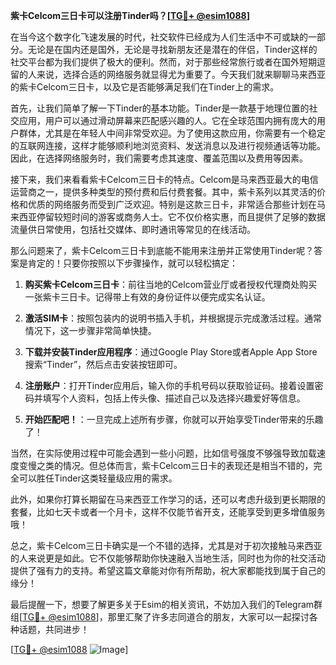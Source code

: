 **紫卡Celcom三日卡可以注册Tinder吗？[[TG💪+ @esim1088](https://t.me/s/esim1088)]**

在当今这个数字化飞速发展的时代，社交软件已经成为人们生活中不可或缺的一部分。无论是在国内还是国外，无论是寻找新朋友还是潜在的伴侣，Tinder这样的社交平台都为我们提供了极大的便利。然而，对于那些经常旅行或者在国外短期逗留的人来说，选择合适的网络服务就显得尤为重要了。今天我们就来聊聊马来西亚的紫卡Celcom三日卡，以及它是否能够满足我们在Tinder上的需求。

首先，让我们简单了解一下Tinder的基本功能。Tinder是一款基于地理位置的社交应用，用户可以通过滑动屏幕来匹配感兴趣的人。它在全球范围内拥有庞大的用户群体，尤其是在年轻人中间非常受欢迎。为了使用这款应用，你需要有一个稳定的互联网连接，这样才能够顺利地浏览资料、发送消息以及进行视频通话等功能。因此，在选择网络服务时，我们需要考虑其速度、覆盖范围以及费用等因素。

接下来，我们来看看紫卡Celcom三日卡的特点。Celcom是马来西亚最大的电信运营商之一，提供多种类型的预付费和后付费套餐。其中，紫卡系列以其灵活的价格和优质的网络服务而受到广泛欢迎。特别是这款三日卡，非常适合那些计划在马来西亚停留较短时间的游客或商务人士。它不仅价格实惠，而且提供了足够的数据流量供日常使用，包括社交媒体、即时通讯等常见的在线活动。

那么问题来了，紫卡Celcom三日卡到底能不能用来注册并正常使用Tinder呢？答案是肯定的！只要你按照以下步骤操作，就可以轻松搞定：

1. **购买紫卡Celcom三日卡**：前往当地的Celcom营业厅或者授权代理商处购买一张紫卡三日卡。记得带上有效的身份证件以便完成实名认证。
   
2. **激活SIM卡**：按照包装内的说明书插入手机，并根据提示完成激活过程。通常情况下，这一步骤非常简单快捷。
   
3. **下载并安装Tinder应用程序**：通过Google Play Store或者Apple App Store搜索“Tinder”，然后点击安装按钮即可。
   
4. **注册账户**：打开Tinder应用后，输入你的手机号码以获取验证码。接着设置密码并填写个人资料，包括上传头像、描述自己以及选择兴趣爱好等信息。
   
5. **开始匹配吧！**：一旦完成上述所有步骤，你就可以开始享受Tinder带来的乐趣了！

当然，在实际使用过程中可能会遇到一些小问题，比如信号强度不够强导致加载速度变慢之类的情况。但总体而言，紫卡Celcom三日卡的表现还是相当不错的，完全可以胜任Tinder这类轻量级应用的需求。

此外，如果你打算长期留在马来西亚工作学习的话，还可以考虑升级到更长期限的套餐，比如七天卡或者一个月卡，这样不仅能节省开支，还能享受到更多增值服务哦！

总之，紫卡Celcom三日卡确实是一个不错的选择，尤其是对于初次接触马来西亚的人来说更是如此。它不仅能够帮助你快速融入当地生活，同时也为你的社交活动提供了强有力的支持。希望这篇文章能对你有所帮助，祝大家都能找到属于自己的缘分！

最后提醒一下，想要了解更多关于Esim的相关资讯，不妨加入我们的Telegram群组[[TG💪+ @esim1088](https://t.me/s/esim1088)]，那里汇聚了许多志同道合的朋友，大家可以一起探讨各种话题，共同进步！

[[TG💪+ @esim1088](https://t.me/s/esim1088) ![Image](https://i.postimg.cc/4NQfJmqS/Snipaste-2025-05-13-00-14-12.png)]